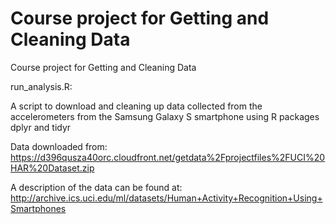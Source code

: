 # Course project for Getting and Cleaning Data
Course project for Getting and Cleaning Data

run_analysis.R:

A script to download and cleaning up data collected from the accelerometers from the Samsung Galaxy S
smartphone using R packages dplyr and tidyr

Data downloaded from:
https://d396qusza40orc.cloudfront.net/getdata%2Fprojectfiles%2FUCI%20HAR%20Dataset.zip

A description of the data can be found at:
http://archive.ics.uci.edu/ml/datasets/Human+Activity+Recognition+Using+Smartphones
